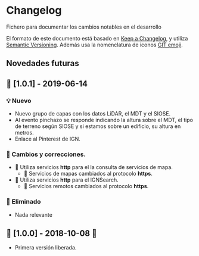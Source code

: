 # Changelog
Fichero para documentar los cambios notables en el desarrollo

El formato de este documento está basado en [Keep a Changelog](https://keepachangelog.com/en/1.0.0/), y utiliza [Semantic Versioning](https://semver.org/spec/v2.0.0.html). Además usa la nomenclatura de iconos [GIT emoji](https://gitmoji.carloscuesta.me/).

## Novedades futuras



##  :checkered_flag: [1.0.1] - 2019-06-14
### :bulb: Nuevo
* Nuevo grupo de capas con los datos LiDAR, el MDT y el SIOSE. 
* Al evento pinchazo se responde indicando la altura sobre el MDT, el tipo de terreno según SIOSE y si estamos sobre un edificio, su altura en metros.
* Enlace al Pinterest de IGN.

### :wrench: Cambios y correcciones.
* :bug: Utiliza servicios **http** para el la consulta de servicios de mapa.
  * :wrench: Servicios de mapas cambiados al protocolo **https**.
* :bug: Utiliza servicios **http** para el IGNSearch.
  * :wrench: Servicios remotos cambiados al protocolo **https**.

### :see_no_evil: Eliminado
* Nada relevante

##  :checkered_flag: [1.0.0] - 2018-10-08 :tada:
* Primera versión liberada.

